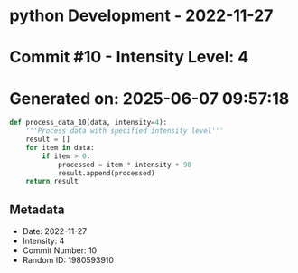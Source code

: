 ﻿# python Development - 2022-11-27
# Commit #10 - Intensity Level: 4
# Generated on: 2025-06-07 09:57:18
```python
def process_data_10(data, intensity=4):
    '''Process data with specified intensity level'''
    result = []
    for item in data:
        if item > 0:
            processed = item * intensity + 98
            result.append(processed)
    return result
```
## Metadata
- Date: 2022-11-27
- Intensity: 4
- Commit Number: 10
- Random ID: 1980593910
